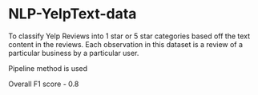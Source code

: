 # NLP-YelpText-data

To classify Yelp Reviews into 1 star or 5 star categories based off the text content in the reviews. Each observation in this dataset is a review of a particular business by a particular user.

Pipeline method is used

Overall F1 score - 0.8
